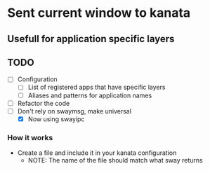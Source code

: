 # Sent current window to kanata
## Usefull for application specific layers

## TODO
- [ ] Configuration
    - [ ] List of registered apps that have specific layers
    - [ ] Aliases and patterns for application names

- [ ] Refactor the code
- [ ] Don't rely on swaymsg, make universal
    - [x] Now using swayipc

### How it works
- Create a file and include it in your kanata configuration
    - NOTE: The name of the file should match what sway returns
